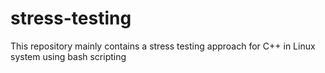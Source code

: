 # stress-testing
This repository mainly contains a stress testing approach for C++ in Linux system using bash scripting
